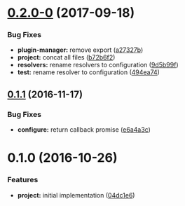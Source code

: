 <a name="0.2.0-0"></a>
# [0.2.0-0](https://github.com/SpoonX/aurelia-config/compare/v0.1.1...v0.2.0-0) (2017-09-18)


### Bug Fixes

* **plugin-manager:** remove export ([a27327b](https://github.com/SpoonX/aurelia-config/commit/a27327b))
* **project:** concat all files ([b72b6f2](https://github.com/SpoonX/aurelia-config/commit/b72b6f2))
* **resolvers:** rename resolvers to configuration ([9d5b99f](https://github.com/SpoonX/aurelia-config/commit/9d5b99f))
* **test:** rename resolver to configuration ([494ea74](https://github.com/SpoonX/aurelia-config/commit/494ea74))



<a name="0.1.1"></a>
## [0.1.1](https://github.com/SpoonX/aurelia-config/compare/v0.1.0...v0.1.1) (2016-11-17)


### Bug Fixes

* **configure:** return callback promise ([e6a4a3c](https://github.com/SpoonX/aurelia-config/commit/e6a4a3c))



<a name="0.1.0"></a>
# 0.1.0 (2016-10-26)


### Features

* **project:** initial implementation ([04dc1e6](https://github.com/SpoonX/aurelia-config/commit/04dc1e6))



